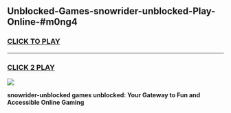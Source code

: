 
## Unblocked-Games-snowrider-unblocked-Play-Online-#m0ng4
<h3>
<a href="https://premium.freeplayer.one?title=snowrider-unblocked&ref=27F">CLICK TO PLAY</a></h3>
<hr>

<h3>
<a href="https://premium.freeplayer.one?title=snowrider-unblocked&ref=27F">CLICK 2 PLAY</a>
  
</h3>

<a href="https://premium.freeplayer.one?title=snowrider-unblocked&ref=27F"><img src="https://clearcache.store/games.png"></a>


**snowrider-unblocked games unblocked: Your Gateway to Fun and Accessible Online Gaming**
